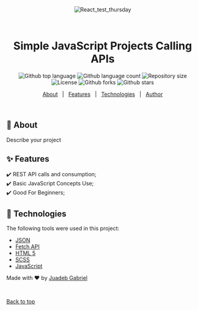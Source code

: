 <div align="center" id="top"> 
  <img src="./.github/app.gif" alt="React_test_thursday" />

&#xa0;

  <!-- <a href="https://react_test_thursday.netlify.app">Demo</a> -->
</div>

<h1 align="center">Simple JavaScript Projects Calling APIs</h1>

<p align="center">
  <img alt="Github top language" src="https://img.shields.io/github/languages/top/Juadebfm/api_calls_test?color=56BEB8">

  <img alt="Github language count" src="https://img.shields.io/github/languages/count/Juadebfm/api_calls_test?color=56BEB8">

  <img alt="Repository size" src="https://img.shields.io/github/repo-size/Juadebfm/api_calls_test?color=56BEB8">

  <img alt="License" src="https://img.shields.io/github/license/Juadebfm/api_calls_test?color=56BEB8">

  <!-- <img alt="Github issues" src="https://img.shields.io/github/issues/Juadebfm/api_calls_test?color=56BEB8" /> -->

  <img alt="Github forks" src="https://img.shields.io/github/forks/Juadebfm/api_calls_test?color=56BEB8" />

  <img alt="Github stars" src="https://img.shields.io/github/stars/Juadebfm/api_calls_test?color=56BEB8" />
</p>

<!-- Status -->

<!-- <h4 align="center">
	🚧  React_test_thursday 🚀 Under construction...  🚧
</h4>

<hr> -->

<p align="center">
  <a href="#dart-about">About</a> &#xa0; | &#xa0; 
  <a href="#sparkles-features">Features</a> &#xa0; | &#xa0;
  <a href="#rocket-technologies">Technologies</a> &#xa0; | &#xa0;
  <a href="https://github.com/Juadebfm" target="_blank">Author</a>
</p>

<br>

## :dart: About

Describe your project

## :sparkles: Features

:heavy_check_mark: REST API calls and consumption;\
:heavy_check_mark: Basic JavaScript Concepts Use;\
:heavy_check_mark: Good For Beginners;

## :rocket: Technologies

The following tools were used in this project:

- [JSON](https://developer.mozilla.org/en-US/docs/Web/JavaScript/Reference/Global_Objects/JSON)
- [Fetch API](https://developer.mozilla.org/en-US/docs/Web/API/Fetch_API)
- [HTML 5](https://developer.mozilla.org/en-US/docs/Glossary/HTML5)
- [SCSS](https://sass-lang.com/)
- [JavaScript](https://developer.mozilla.org/en-US/docs/Web/JavaScript)

Made with :heart: by <a href="https://www.juadebfm.com" target="_blank">Juadeb Gabriel</a>

&#xa0;

<a href="#top">Back to top</a>
